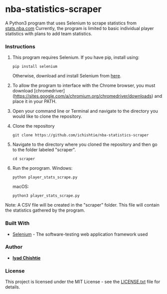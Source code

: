 # nba-statistics-scraper

A Python3 program that uses Selenium to scrape statistics from [stats.nba.com](stats.nba.com) Currently, the program is limited to basic individual player statistics with plans to add team statistics.

### Instructions

1. This program requires Selenium. If you have pip, install using:
   ```
   pip install selenium
   ```
   Otherwise, download and install Selenium from [here](https://pypi.org/project/selenium/).
   
2. To allow the program to interface with the Chrome browser, you must download [chromedriver]     (https://sites.google.com/a/chromium.org/chromedriver/downloads) and place it in your PATH.

3. Open your command line or Terminal and navigate to the directory you would like to clone the repository.

4. Clone the repository
   ```
   git clone https://github.com/ichishtie/nba-statistics-scraper
   ```
5. Navigate to the directory where you cloned the repository and then go to the folder labeled "scraper".
   ```
   cd scraper
   ```
6. Run the porogram.
   Windows:
   ```
   python player_stats_scrape.py
   ```
   macOS:
   ```
   python3 player_stats_scrape.py
   ```
   
Note: A CSV file will be created in the "scraper" folder. This file will contain the statistics gathered by the program.

### Built With

* [Selenium](https://www.seleniumhq.org/) - The software-testing web application framework used

### Author

* **[Iyad Chishtie](https://github.com/ichishtie)**

### License

This project is licensed under the MIT License - see the [LICENSE.txt](LICENSE.txt) file for details.
